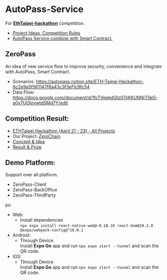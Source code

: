 # AutoPass-Service

For [**EthTaipei-hackathon**](https://taikai.network/ethtaipei/hackathons/hackathon/prizes) competition.

- [Project Ideas, Competition Rules](https://docs.google.com/document/d/1P1IHRy7ix4IYtiTw7-Pmn9gFjAdUsHQrz0ZSRZtfEEE/edit#)
- [AutoPass Service combine with Smart Contract.](https://autopass.notion.site/ETH-Taipei-Hackathon-6c2e9a5f561147f8a43c3f3ef1c9fc54)

## ZeroPass

An idea of new service flow to improve security, convenience and integrate with AutoPass, Smart Contract.

- Scenarios: https://autopass.notion.site/ETH-Taipei-Hackathon-6c2e9a5f561147f8a43c3f3ef1c9fc54
- Data Flow: https://docs.google.com/document/d/1fcTVqekdQlz07ijKKUNNiT5kG-a0v7UOIoywtdSMd7Y/edit

## Competition Result:
- [ETHTaipei Hackathon (April 21 - 23) - All Projects](https://taikai.network/ethtaipei/hackathons/hackathon/projects) 
- Our Project: [ZeroChain](https://taikai.network/ethtaipei/hackathons/hackathon/projects/clgsr3qg96196390101256ssyd5/idea)  
- [Concept & Idea](https://www.youtube.com/watch?v=EOVlWrjXtf4)  
- [Result & Prize]( https://twitter.com/EthTaipei/status/1652953655723855872)

## Demo Platform:

Support over all platform.

- ZeroPass-Client
- ZeroPass-BackOffice
- ZeroPass-ThirdParty

ps:

- Web:
  - Install dependencies  
    `npx expo install react-native-web@~0.18.10 react-dom@18.2.0 @expo/webpack-config@^18.0.1`
- Android:
  - Through Device  
    Install **Expo Go** app and run `npx expo start --tunnel` and scan the QR code.
- IOS:
  - Through Device  
    Install **Expo Go** app and run `npx expo start --tunnel` and scan the QR code.
